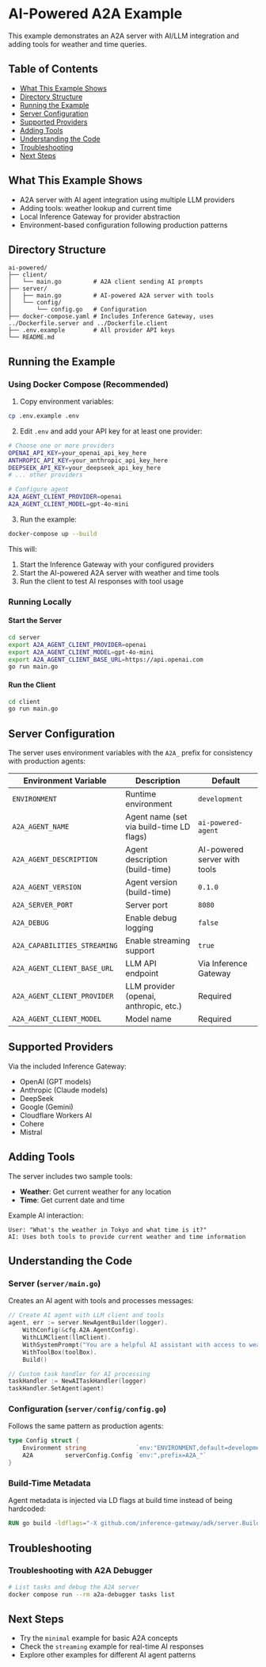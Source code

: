# AI-Powered A2A Example

This example demonstrates an A2A server with AI/LLM integration and adding tools for weather and time queries.

## Table of Contents

- [What This Example Shows](#what-this-example-shows)
- [Directory Structure](#directory-structure)
- [Running the Example](#running-the-example)
- [Server Configuration](#server-configuration)
- [Supported Providers](#supported-providers)
- [Adding Tools](#adding-tools)
- [Understanding the Code](#understanding-the-code)
- [Troubleshooting](#troubleshooting)
- [Next Steps](#next-steps)

## What This Example Shows

- A2A server with AI agent integration using multiple LLM providers
- Adding tools: weather lookup and current time
- Local Inference Gateway for provider abstraction
- Environment-based configuration following production patterns

## Directory Structure

```
ai-powered/
├── client/
│   └── main.go         # A2A client sending AI prompts
├── server/
│   ├── main.go         # AI-powered A2A server with tools
│   └── config/
│       └── config.go   # Configuration
├── docker-compose.yaml # Includes Inference Gateway, uses ../Dockerfile.server and ../Dockerfile.client
├── .env.example        # All provider API keys
└── README.md
```

## Running the Example

### Using Docker Compose (Recommended)

1. Copy environment variables:

```bash
cp .env.example .env
```

2. Edit `.env` and add your API key for at least one provider:

```bash
# Choose one or more providers
OPENAI_API_KEY=your_openai_api_key_here
ANTHROPIC_API_KEY=your_anthropic_api_key_here
DEEPSEEK_API_KEY=your_deepseek_api_key_here
# ... other providers

# Configure agent
A2A_AGENT_CLIENT_PROVIDER=openai
A2A_AGENT_CLIENT_MODEL=gpt-4o-mini
```

3. Run the example:

```bash
docker-compose up --build
```

This will:

1. Start the Inference Gateway with your configured providers
2. Start the AI-powered A2A server with weather and time tools
3. Run the client to test AI responses with tool usage

### Running Locally

#### Start the Server

```bash
cd server
export A2A_AGENT_CLIENT_PROVIDER=openai
export A2A_AGENT_CLIENT_MODEL=gpt-4o-mini
export A2A_AGENT_CLIENT_BASE_URL=https://api.openai.com
go run main.go
```

#### Run the Client

```bash
cd client
go run main.go
```

## Server Configuration

The server uses environment variables with the `A2A_` prefix for consistency with production agents:

| Environment Variable         | Description                              | Default                      |
| ---------------------------- | ---------------------------------------- | ---------------------------- |
| `ENVIRONMENT`                | Runtime environment                      | `development`                |
| `A2A_AGENT_NAME`             | Agent name (set via build-time LD flags) | `ai-powered-agent`           |
| `A2A_AGENT_DESCRIPTION`      | Agent description (build-time)           | AI-powered server with tools |
| `A2A_AGENT_VERSION`          | Agent version (build-time)               | `0.1.0`                      |
| `A2A_SERVER_PORT`            | Server port                              | `8080`                       |
| `A2A_DEBUG`                  | Enable debug logging                     | `false`                      |
| `A2A_CAPABILITIES_STREAMING` | Enable streaming support                 | `true`                       |
| `A2A_AGENT_CLIENT_BASE_URL`  | LLM API endpoint                         | Via Inference Gateway        |
| `A2A_AGENT_CLIENT_PROVIDER`  | LLM provider (openai, anthropic, etc.)   | Required                     |
| `A2A_AGENT_CLIENT_MODEL`     | Model name                               | Required                     |

## Supported Providers

Via the included Inference Gateway:

- OpenAI (GPT models)
- Anthropic (Claude models)
- DeepSeek
- Google (Gemini)
- Cloudflare Workers AI
- Cohere
- Mistral

## Adding Tools

The server includes two sample tools:

- **Weather**: Get current weather for any location
- **Time**: Get current date and time

Example AI interaction:

```
User: "What's the weather in Tokyo and what time is it?"
AI: Uses both tools to provide current weather and time information
```

## Understanding the Code

### Server (`server/main.go`)

Creates an AI agent with tools and processes messages:

```go
// Create AI agent with LLM client and tools
agent, err := server.NewAgentBuilder(logger).
    WithConfig(&cfg.A2A.AgentConfig).
    WithLLMClient(llmClient).
    WithSystemPrompt("You are a helpful AI assistant with access to weather and time tools.").
    WithToolBox(toolBox).
    Build()

// Custom task handler for AI processing
taskHandler := NewAITaskHandler(logger)
taskHandler.SetAgent(agent)
```

### Configuration (`server/config/config.go`)

Follows the same pattern as production agents:

```go
type Config struct {
    Environment string              `env:"ENVIRONMENT,default=development"`
    A2A         serverConfig.Config `env:",prefix=A2A_"`
}
```

### Build-Time Metadata

Agent metadata is injected via LD flags at build time instead of being hardcoded:

```dockerfile
RUN go build -ldflags="-X github.com/inference-gateway/adk/server.BuildAgentName=${AGENT_NAME}" -o server .
```

## Troubleshooting

### Troubleshooting with A2A Debugger

```bash
# List tasks and debug the A2A server
docker compose run --rm a2a-debugger tasks list
```

## Next Steps

- Try the `minimal` example for basic A2A concepts
- Check the `streaming` example for real-time AI responses
- Explore other examples for different AI agent patterns
